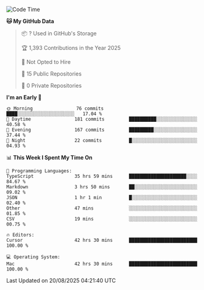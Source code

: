 <!--START_SECTION:waka-->
![Code Time](http://img.shields.io/badge/Code%20Time-7%2C622%20hrs%203%20mins-blue)

**🐱 My GitHub Data** 

> 📦 ? Used in GitHub's Storage 
 > 
> 🏆 1,393 Contributions in the Year 2025
 > 
> 🚫 Not Opted to Hire
 > 
> 📜 15 Public Repositories 
 > 
> 🔑 0 Private Repositories 
 > 
**I'm an Early 🐤** 

```text
🌞 Morning                76 commits          ████░░░░░░░░░░░░░░░░░░░░░   17.04 % 
🌆 Daytime                181 commits         ██████████░░░░░░░░░░░░░░░   40.58 % 
🌃 Evening                167 commits         █████████░░░░░░░░░░░░░░░░   37.44 % 
🌙 Night                  22 commits          █░░░░░░░░░░░░░░░░░░░░░░░░   04.93 % 
```


📊 **This Week I Spent My Time On** 

```text
💬 Programming Languages: 
TypeScript               35 hrs 59 mins      █████████████████████░░░░   84.67 % 
Markdown                 3 hrs 50 mins       ██░░░░░░░░░░░░░░░░░░░░░░░   09.02 % 
JSON                     1 hr 1 min          █░░░░░░░░░░░░░░░░░░░░░░░░   02.40 % 
Other                    47 mins             ░░░░░░░░░░░░░░░░░░░░░░░░░   01.85 % 
CSV                      19 mins             ░░░░░░░░░░░░░░░░░░░░░░░░░   00.75 % 

🔥 Editors: 
Cursor                   42 hrs 30 mins      █████████████████████████   100.00 % 

💻 Operating System: 
Mac                      42 hrs 30 mins      █████████████████████████   100.00 % 
```


 Last Updated on 20/08/2025 04:21:40 UTC
<!--END_SECTION:waka-->

